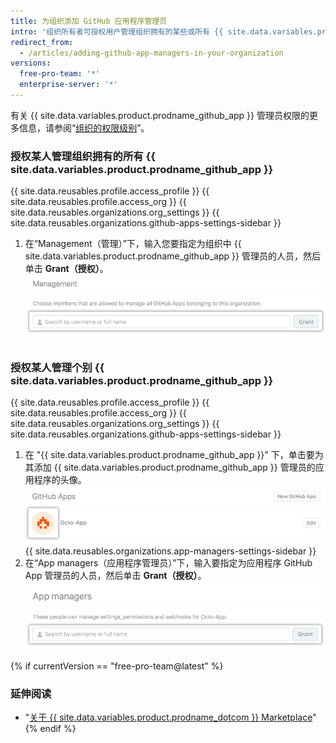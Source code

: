 ```yaml
---
title: 为组织添加 GitHub 应用程序管理员
intro: '组织所有者可授权用户管理组织拥有的某些或所有 {{ site.data.variables.product.prodname_github_app }}。'
redirect_from:
  - /articles/adding-github-app-managers-in-your-organization
versions:
  free-pro-team: '*'
  enterprise-server: '*'
---
```


有关 {{ site.data.variables.product.prodname_github_app }} 管理员权限的更多信息，请参阅“[组织的权限级别](/articles/permission-levels-for-an-organization#github-app-managers)”。

### 授权某人管理组织拥有的所有 {{ site.data.variables.product.prodname_github_app }}

{{ site.data.reusables.profile.access_profile }}
{{ site.data.reusables.profile.access_org }}
{{ site.data.reusables.organizations.org_settings }}
{{ site.data.reusables.organizations.github-apps-settings-sidebar }}
1. 在“Management（管理）”下，输入您要指定为组织中 {{ site.data.variables.product.prodname_github_app }} 管理员的人员，然后单击 **Grant（授权）**。 ![添加 {{ site.data.variables.product.prodname_github_app }} 管理员](/assets/images/help/organizations/add-github-app-manager.png)

### 授权某人管理个别 {{ site.data.variables.product.prodname_github_app }}

{{ site.data.reusables.profile.access_profile }}
{{ site.data.reusables.profile.access_org }}
{{ site.data.reusables.organizations.org_settings }}
{{ site.data.reusables.organizations.github-apps-settings-sidebar }}
1. 在 "{{ site.data.variables.product.prodname_github_app }}" 下，单击要为其添加 {{ site.data.variables.product.prodname_github_app }} 管理员的应用程序的头像。 ![选择 {{ site.data.variables.product.prodname_github_app }}](/assets/images/help/organizations/select-github-app.png)
{{ site.data.reusables.organizations.app-managers-settings-sidebar }}
1. 在“App managers（应用程序管理员）”下，输入要指定为应用程序 GitHub App 管理员的人员，然后单击 **Grant（授权）**。 ![添加特定应用程序的 {{ site.data.variables.product.prodname_github_app }} 管理员](/assets/images/help/organizations/add-github-app-manager-for-app.png)

{% if currentVersion == "free-pro-team@latest" %}
### 延伸阅读

- "[关于 {{ site.data.variables.product.prodname_dotcom }} Marketplace](/articles/about-github-marketplace/)"
{% endif %}
